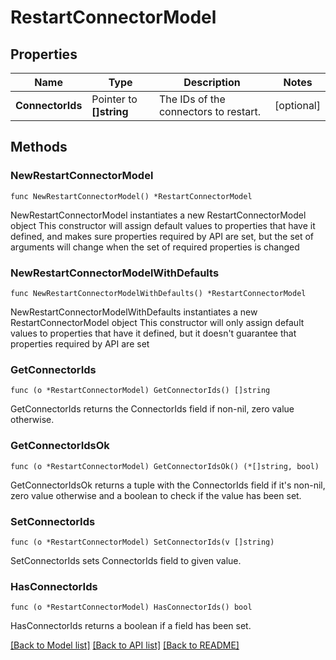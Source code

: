# RestartConnectorModel

## Properties

Name | Type | Description | Notes
------------ | ------------- | ------------- | -------------
**ConnectorIds** | Pointer to **[]string** | The IDs of the connectors to restart. | [optional] 

## Methods

### NewRestartConnectorModel

`func NewRestartConnectorModel() *RestartConnectorModel`

NewRestartConnectorModel instantiates a new RestartConnectorModel object
This constructor will assign default values to properties that have it defined,
and makes sure properties required by API are set, but the set of arguments
will change when the set of required properties is changed

### NewRestartConnectorModelWithDefaults

`func NewRestartConnectorModelWithDefaults() *RestartConnectorModel`

NewRestartConnectorModelWithDefaults instantiates a new RestartConnectorModel object
This constructor will only assign default values to properties that have it defined,
but it doesn't guarantee that properties required by API are set

### GetConnectorIds

`func (o *RestartConnectorModel) GetConnectorIds() []string`

GetConnectorIds returns the ConnectorIds field if non-nil, zero value otherwise.

### GetConnectorIdsOk

`func (o *RestartConnectorModel) GetConnectorIdsOk() (*[]string, bool)`

GetConnectorIdsOk returns a tuple with the ConnectorIds field if it's non-nil, zero value otherwise
and a boolean to check if the value has been set.

### SetConnectorIds

`func (o *RestartConnectorModel) SetConnectorIds(v []string)`

SetConnectorIds sets ConnectorIds field to given value.

### HasConnectorIds

`func (o *RestartConnectorModel) HasConnectorIds() bool`

HasConnectorIds returns a boolean if a field has been set.


[[Back to Model list]](../README.md#documentation-for-models) [[Back to API list]](../README.md#documentation-for-api-endpoints) [[Back to README]](../README.md)


